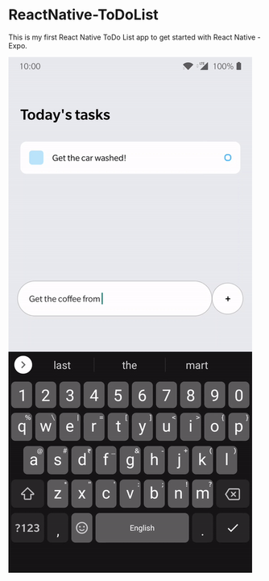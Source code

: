 # ReactNative-ToDoList

This is my first React Native ToDo List app to get started with React Native - Expo.

![ToDoList GIF](https://github.com/ahujatarun16/ReactNative-ToDoList/blob/main/toDoList.gif)
